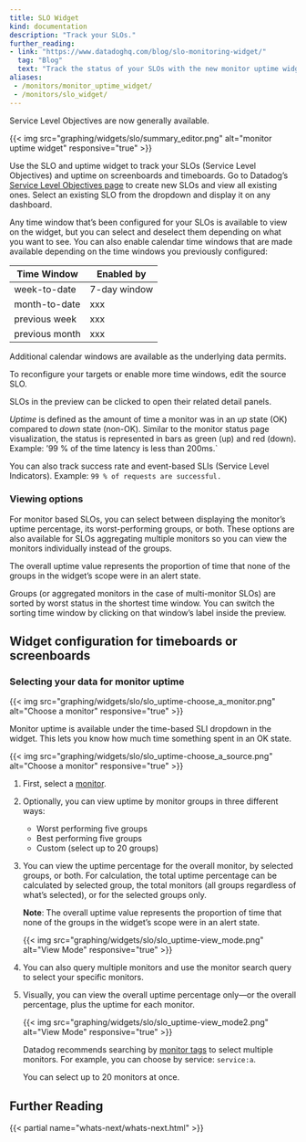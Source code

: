 ```yaml
---
title: SLO Widget
kind: documentation
description: "Track your SLOs."
further_reading:
- link: "https://www.datadoghq.com/blog/slo-monitoring-widget/"
  tag: "Blog"
  text: "Track the status of your SLOs with the new monitor uptime widget"
aliases:
 - /monitors/monitor_uptime_widget/
 - /monitors/slo_widget/
---
```


<div class="alert alert-info">
Service Level Objectives are now generally available.
</div>

{{< img src="graphing/widgets/slo/summary_editor.png" alt="monitor uptime widget" responsive="true" >}}

Use the SLO and uptime widget to track your SLOs (Service Level Objectives) and uptime on screenboards and timeboards. Go to Datadog’s [Service Level Objectives page][1] to create new SLOs and view all existing ones. Select an existing SLO from the dropdown and display it on any dashboard.

Any time window that’s been configured for your SLOs is available to view on the widget, but you can select and deselect them depending on what you want to see. You can also enable calendar time windows that are made available depending on the time windows you previously configured:

| Time Window     | Enabled by      |
| ---------------- | -------------- |
| week-to-date     | 7-day window |
| month-to-date    | xxx |
| previous week    | xxx |
| previous month   | xxx |

Additional calendar windows are available as the underlying data permits.

To reconfigure your targets or enable more time windows, edit the source SLO. 

SLOs in the preview can be clicked to open their related detail panels.

*Uptime* is defined as the amount of time a monitor was in an *up* state (OK) compared to *down* state (non-OK). Similar to the monitor status page visualization, the status is represented in bars as green (up) and red (down). Example: ’99 % of the time latency is less than 200ms.`

You can also track success rate and event-based SLIs (Service Level Indicators). Example: `99 % of requests are successful.`

### Viewing options

For monitor based SLOs, you can select between displaying the monitor’s uptime percentage, its worst-performing groups, or both. These options are also available for SLOs aggregating multiple monitors so you can view the monitors individually instead of the groups. 

The overall uptime value represents the proportion of time that none of the groups in the widget’s scope were in an alert state.

Groups (or aggregated monitors in the case of multi-monitor SLOs) are sorted by worst status in the shortest time window. You can switch the sorting time window by clicking on that window’s label inside the preview. 

## Widget configuration for timeboards or screenboards

### Selecting your data for monitor uptime

{{< img src="graphing/widgets/slo/slo_uptime-choose_a_monitor.png" alt="Choose a monitor" responsive="true" >}}

Monitor uptime is available under the time-based SLI dropdown in the widget. This lets you know how much time something spent in an OK state.

{{< img src="graphing/widgets/slo/slo_uptime-choose_a_source.png" alt="Choose a monitor" responsive="true" >}}

1. First, select a [monitor](#supported-monitor-types).

2. Optionally, you can view uptime by monitor groups in three different ways:

    * Worst performing five groups
    * Best performing five groups
    * Custom (select up to 20 groups)

3. You can view the uptime percentage for the overall monitor, by selected groups, or both. For calculation, the total uptime percentage can be calculated by selected group, the total monitors (all groups regardless of what’s selected), or for the selected groups only.

    **Note**: The overall uptime value represents the proportion of time that none of the groups in the widget’s scope were in an alert state. 

    {{< img src="graphing/widgets/slo/slo_uptime-view_mode.png" alt="View Mode" responsive="true" >}}

4. You can also query multiple monitors and use the monitor search query to select your specific monitors.

5. Visually, you can view the overall uptime percentage only—or the overall percentage, plus the uptime for each monitor.

    {{< img src="graphing/widgets/slo/slo_uptime-view_mode2.png" alt="View Mode" responsive="true" >}}

    Datadog recommends searching by [monitor tags][2] to select multiple monitors. For example, you can choose by service: `service:a`.

    You can select up to 20 monitors at once.

## Further Reading

{{< partial name="whats-next/whats-next.html" >}}

[1]: https://app.datadoghq.com/slo
[2]: /tagging/using_tags/?tab=assignment#monitors

